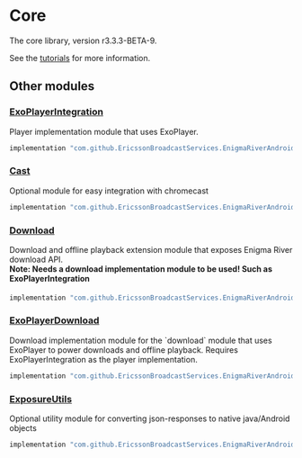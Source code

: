 # Core

The core library, version r3.3.3-BETA-9.

See the [tutorials](tutorials/index.md) for more information.

## Other modules

### [ExoPlayerIntegration](https://github.com/EricssonBroadcastServices/EnigmaRiverAndroidExoPlayerIntegration/tree/r3.3.3-BETA-9)

<p>Player implementation module that uses ExoPlayer.</p>

```gradle
implementation "com.github.EricssonBroadcastServices.EnigmaRiverAndroid:exoplayerintegration:r3.3.3-BETA-9"
```

### [Cast](https://github.com/EricssonBroadcastServices/EnigmaRiverAndroidCast/tree/r3.3.3-BETA-9)

<p>Optional module for easy integration with chromecast</p>

```gradle
implementation "com.github.EricssonBroadcastServices.EnigmaRiverAndroid:cast:r3.3.3-BETA-9"
```

### [Download](https://github.com/EricssonBroadcastServices/EnigmaRiverAndroidDownload/tree/r3.3.3-BETA-9)

<p>Download and offline playback extension module that exposes Enigma River download API.</p>
<h4 style="margin-top: -1em">Note: Needs a download implementation module to be used! Such as ExoPlayerIntegration</h4>

```gradle
implementation "com.github.EricssonBroadcastServices.EnigmaRiverAndroid:download:r3.3.3-BETA-9"
```

### [ExoPlayerDownload](https://github.com/EricssonBroadcastServices/EnigmaRiverAndroidExoPlayerDownload/tree/r3.3.3-BETA-9)

<p>Download implementation module for the `download` module that uses ExoPlayer to power downloads and offline playback. Requires ExoPlayerIntegration as the player implementation.</p>

```gradle
implementation "com.github.EricssonBroadcastServices.EnigmaRiverAndroid:exoPlayerDownload:r3.3.3-BETA-9"
```

### [ExposureUtils](https://github.com/EricssonBroadcastServices/EnigmaRiverAndroidExposureUtils/tree/r3.3.3-BETA-9)

<p>Optional utility module for converting json-responses to native java/Android objects</p>

```gradle
implementation "com.github.EricssonBroadcastServices.EnigmaRiverAndroid:exposureUtils:r3.3.3-BETA-9"
```